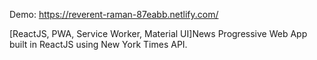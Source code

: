 Demo: https://reverent-raman-87eabb.netlify.com/

[ReactJS, PWA, Service Worker, Material UI]News Progressive Web App built in ReactJS using New York Times API.
